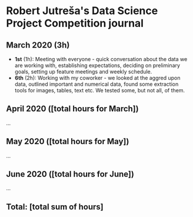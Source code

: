 # Robert Jutreša's Data Science Project Competition journal

## March 2020 (3h)

* **1st** (1h): Meeting with everyone - quick conversation about the data we are working with, establishing expectations, deciding on preliminary goals, setting up feature meetings and weekly schedule.
* **6th** (2h): Working with my coworker - we looked at the aggred upon data, outlined important and numerical data, found some extraction tools for images, tables, text etc. We tested some, but not all, of them.

## April 2020 ([total hours for March])

...

## May 2020 ([total hours for May])

...

## June 2020 ([total hours for June])

...

## Total: [total sum of hours]
